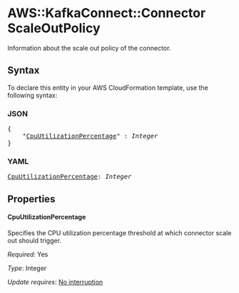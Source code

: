 # AWS::KafkaConnect::Connector ScaleOutPolicy

Information about the scale out policy of the connector.

## Syntax

To declare this entity in your AWS CloudFormation template, use the following syntax:

### JSON

<pre>
{
    "<a href="#cpuutilizationpercentage" title="CpuUtilizationPercentage">CpuUtilizationPercentage</a>" : <i>Integer</i>
}
</pre>

### YAML

<pre>
<a href="#cpuutilizationpercentage" title="CpuUtilizationPercentage">CpuUtilizationPercentage</a>: <i>Integer</i>
</pre>

## Properties

#### CpuUtilizationPercentage

Specifies the CPU utilization percentage threshold at which connector scale out should trigger.

_Required_: Yes

_Type_: Integer

_Update requires_: [No interruption](https://docs.aws.amazon.com/AWSCloudFormation/latest/UserGuide/using-cfn-updating-stacks-update-behaviors.html#update-no-interrupt)
